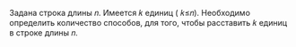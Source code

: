 Задана строка длины 𝑛.
Имеется 𝑘 единиц ( 𝑘≤𝑛).
Необходимо определить количество способов, для того, чтобы расставить 𝑘 единиц в строке  длины 𝑛.

